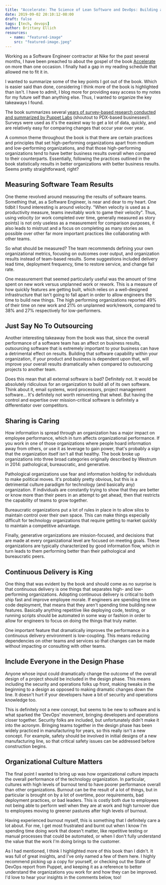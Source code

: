 ```yaml
---
title: "Accelerate: The Science of Lean Software and DevOps: Building and Scaling High Performing Technology Organizations"
date: 2019-09-02 20:10:12-08:00
draft: false
tags: [tech, devops]
author: Brittany Ellich
resources:
  - name: "featured-image"
    src: "featured-image.jpeg"
---
```


Working as a Software Engineer contractor at Nike for the past several months, I have been preached to about the gospel of the book [Accelerate](https://www.amazon.com/gp/product/1942788339/ref=as_li_tl?ie=UTF8&camp=1789&creative=9325&creativeASIN=1942788339&linkCode=as2&tag=jaquenetta-20&linkId=9f49054ce45424cbe1d929e0f6ad59fc) on more than one occasion. I finally had a gap in my reading schedule that allowed me to fit it in.

I wanted to summarize some of the key points I got out of the book. Which is easier said than done, considering I think more of the book is highlighted than isn't. I have to admit, I blog more for providing easy access to my notes for my future self than anything else. Thus, I wanted to organize the key takeaways I found.

The book summarizes several [years of survey-based research conducted and summarized by Puppet Labs](https://puppet.com/resources/whitepaper?topics%5B1076%5D=1076) (shoutout to PDX-based businesses!). Surveys were used as it's the easiest way to get a lot of data, quickly, and are relatively easy for comparing changes that occur year over year.

A common theme throughout the book is that there are certain practices and principles that set high-performing organizations apart from medium and low-performing organizations, and that those high-performing organizations tend to have better business results overall when compared to their counterparts. Essentially, following the practices outlined in the book statistically results in better organizations with better business results. Seems pretty straightforward, right?

## Measuring Software Team Results

One theme revolved around measuring the results of software teams. Something that, as a Software Engineer, is near and dear to my heart. One tidbit I found interesting is around velocity. "When velocity is used as a productivity measure, teams inevitably work to game their velocity". Thus, using velocity (or work completed over time, generally measured as story points) is not only useless as a measurement for comparison purposes, it also leads to mistrust and a focus on completing as many stories as possible over other far more important practices like collaborating with other teams.

So what should be measured? The team recommends defining your own organizational metrics, focusing on outcomes over output, and organization results instead of team-based results. Some suggestions included delivery lead time, deployment frequency, time to restore service, and change fail rate.

One measurement that seemed particularly useful was the amount of time spent on new work versus unplanned work or rework. This is a measure of how quickly features are getting built, which relies on a well-designed infrastructure that isn't going to fall apart in order to allow engineers the time to build new things. The high performing organizations reported 49% of their time on new work and 21% on unplanned work/rework, compared to 38% and 27% respectively for low-performers.

## Just Say No To Outsourcing

Another interesting takeaway from the book was that, since the overall performance of a software team has an affect on business results, outsourcing software that is extremely important to your business can have a detrimental effect on results. Building that software capability within your organization, if your product and business is dependent upon that, will improve your overall results dramatically when compared to outsourcing projects to another team.

Does this mean that all external software is bad? Definitely not. It would be absolutely ridiculous for an organization to build all of its own software. Think about it, email systems, word processors, project management software... It's definitely not worth reinventing that wheel. But having the control and expertise over mission-critical software is definitely a differentiator over competitors.

## Sharing is Caring

How information is spread through an organization has a major impact on employee performance, which in turn affects organizational performance. If you work in one of those organizations where people hoard information away from others, or use it as leverage to gain power, that's probably a sign that the organization itself isn't all that healthy. The book broke up organizations into three broad categories originally described by Westrum in 2014: pathological, bureaucratic, and generative.

Pathological organizations use fear and information holding for individuals to make political moves. It's probably pretty obvious, but this is a detrimental culture paradigm for technology (and basically any) organization. If individuals are constantly trying to show that they are better or know more than their peers in an attempt to get ahead, then that restricts the capability of teams to grow together.

Bureaucratic organizations put a lot of rules in place in to allow silos to maintain control over their own space. This can make things especially difficult for technology organizations that require getting to market quickly to maintain a competitive advantage.

Finally, generative organizations are mission-focused, and decisions that are made at every organizational level are focused on meeting goals. These organizations are typically characterized by good information flow, which in turn leads to them performing better than their pathological and bureaucratic peers.

## Continuous Delivery is King

One thing that was evident by the book and should come as no surprise is that continuous delivery is one things that separates high- and low-performing organizations. Adopting continuous delivery is critical to both ship fast and improve employee morale. If engineers are spending time on code deployment, that means that they aren't spending time building new features. Basically anything repetitive like deploying code, testing, or running scripts should be automated in some way or fashion in order to allow for engineers to focus on doing the things that truly matter.

One important feature that dramatically improves the performance in a continuous delivery environment is low-coupling. This means reducing dependencies on other teams and services so that changes can be made without impacting or consulting with other teams.

## Include Everyone in the Design Phase

Anyone whose input could dramatically change the outcome of the overall design of a project should be included in the design phase. This means including the security and operations folks up front, making tweaks in the beginning to a design as opposed to making dramatic changes down the line. It doesn't hurt if your developers have a bit of security and operations knowledge too.

This is definitely not a new concept, but seems to be new to software and is what sparked the 'DevOps' movement, bringing developers and operations closer together. Security folks are included, but unfortunately didn't make it into the acronym. Bringing teams together in the design phase has been widely practiced in manufacturing for years, so this really isn't a new concept. For example, safety should be involved in initial designs of a new manufacturing line, so that critical safety issues can be addressed before construction begins.

## Organizational Culture Matters

The final point I wanted to bring up was how organizational culture impacts the overall performance of the technology organization. In particular, cultures with high levels of burnout tend to have poorer performance overall than other organizations. Burnout can be the result of a lot of things, but in particular is brought on by a lot of overtime, poor requirements, bad deployment practices, or bad leaders. This is costly both due to employees not being able to perform well when they are at work and high turnover due to employees moving to greener pastures after high levels of burnout.

Having experienced burnout myself, this is something that I definitely care a lot about. For me, I get most frustrated and burnt out when I know I'm spending time doing work that doesn't matter, like repetitive testing or manual processes that could be automated, or when I don't fully understand the value that the work I'm doing brings to the customer.

As I had mentioned, I think I highlighted more of this book than I didn't. It was full of great insights, and I've only named a few of them here. I highly recommend picking up a copy for yourself, or checking out the State of DevOps report from Puppet, and keeping it as a reference to better understand the organizations you work for and how they can be improved. I'd love to hear your insights in the comments below, too!
